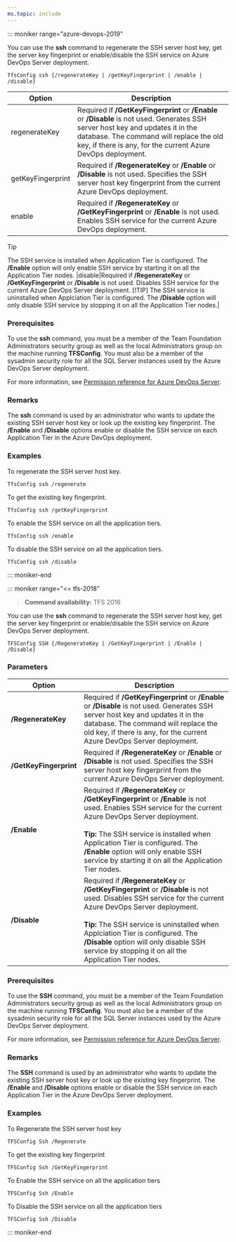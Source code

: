 ```yaml
---
ms.topic: include
---
```


::: moniker range="azure-devops-2019"

You can use the **ssh** command to regenerate the SSH server host key, get the server key fingerprint or enable/disable the SSH service on Azure DevOps Server deployment.

```
TfsConfig ssh {/regenerateKey | /getKeyFingerprint | /enable | /disable}
```

|Option|Description|
|---|---|
|regenerateKey|Required if <strong>/GetKeyFingerprint</strong> or <strong>/Enable</strong> or <strong>/Disable</strong> is not used. Generates SSH server host key and updates it in the database. The command will replace the old key, if there is any, for the current Azure DevOps deployment.|
|getKeyFingerprint|Required if <strong>/RegenerateKey</strong> or <strong>/Enable</strong> or <strong>/Disable</strong> is not used. Specifies the SSH server host key fingerprint from the current Azure DevOps deployment.|
|enable|Required if <strong>/RegenerateKey</strong> or <strong>/GetKeyFingerprint</strong> or <strong>/Enable</strong> is not used. Enables SSH service for the current Azure DevOps deployment.
> [!TIP]
> The SSH service is installed when Application Tier is configured. The <strong>/Enable</strong> option will only enable SSH service by starting it on all the Application Tier nodes.
|disable|Required if <strong>/RegenerateKey</strong> or <strong>/GetKeyFingerprint</strong> or <strong>/Disable</strong> is not used. Disables SSH service for the current Azure DevOps Server deployment.
> [!TIP]
> The SSH service is uninstalled when Applciation Tier is configured. The <strong>/Disable</strong> option will only disable SSH service by stopping it on all the Application Tier nodes.|

### Prerequisites

To use the **ssh** command, you must be a member of the Team Foundation Administrators security group as well as the local Administrators group on the machine running **TFSConfig**.
You must also be a member of the sysadmin security role for all the SQL Server instances used by the Azure DevOps Server deployment.

For more information, see [Permission reference for Azure DevOps Server](/azure/devops/security/permissions).

### Remarks

The **ssh** command is used by an administrator who wants to update the existing SSH server host key or look up the existing key fingerprint.
The **/Enable** and **/Disable** options enable or disable the SSH service on each Application Tier in the Azure DevOps deployment.

### Examples

To regenerate the SSH server host key.

```
TfsConfig ssh /regenerate
```

To get the existing key fingerprint.

```
TfsConfig ssh /getKeyFingerprint
```

To enable the SSH service on all the application tiers.

```
TfsConfig ssh /enable
```

To disable the SSH service on all the application tiers.

```
TfsConfig ssh /disable
```

::: moniker-end

::: moniker range="<= tfs-2018"

>**Command availability:** TFS 2016

You can use the **ssh** command to regenerate the SSH server host key, get the server key fingerprint or enable/disable the SSH service on Azure DevOps Server deployment.

    TFSConfig SSH {/RegenerateKey | /GetKeyFingerprint | /Enable | /Disable} 

### Parameters

<table>
    <thead>
        <tr>
            <th>Option</th>
            <th>Description</th>
        </tr>
    </thead>
    <tbody>
        <tr>
            <td><strong>/RegenerateKey</strong></td>
            <td>
                Required if <strong>/GetKeyFingerprint</strong> or <strong>/Enable</strong> or <strong>/Disable</strong> is not used.
                Generates SSH server host key and updates it in the database. The command will replace the old key, if there is any, for the current Azure DevOps Server deployment.<br/>            </td>
        </tr>
        <tr>
            <td><strong>/GetKeyFingerprint</strong></td>
            <td>
                Required if <strong>/RegenerateKey</strong> or <strong>/Enable</strong> or <strong>/Disable</strong> is not used.
                Specifies the SSH server host key fingerprint from the current Azure DevOps Server deployment. 
            </td>
        </tr>
        <tr>
            <td><strong>/Enable</strong></td>
            <td>
                Required if <strong>/RegenerateKey</strong> or <strong>/GetKeyFingerprint</strong> or <strong>/Enable</strong> is not used.
                Enables SSH service for the current Azure DevOps Server deployment.<br /><br />
                <strong>Tip:</strong> The SSH service is installed when Application Tier is configured. The <strong>/Enable</strong> option will only enable SSH service by starting it on all the Application Tier nodes. 
            </td>
        </tr>
        <tr>
            <td><strong>/Disable</strong></td>
            <td>
                Required if <strong>/RegenerateKey</strong> or <strong>/GetKeyFingerprint</strong> or <strong>/Disable</strong> is not used.
                Disables SSH service for the current Azure DevOps Server deployment.<br /><br />
                <strong>Tip:</strong> The SSH service is uninstalled when Applciation Tier is configured. The <strong>/Disable</strong> option will only disable SSH service by stopping it on all the Application Tier nodes.
            </td>
        </tr>
    </tbody>
</table>

### Prerequisites

To use the **SSH** command, you must be a member of the Team Foundation Administrators security group as well as the local Administrators group on the machine running **TFSConfig**. 
You must also be a member of the sysadmin security role for all the SQL Server instances used by the Azure DevOps Server deployment. 

For more information, see [Permission reference for Azure DevOps Server](/azure/devops/security/permissions).

### Remarks

The **SSH** command is used by an administrator who wants to update the existing SSH server host key or look up the existing key fingerprint. 
The **/Enable** and **/Disable** options enable or disable the SSH service on each Application Tier in the Azure DevOps Server deployment.

### Examples

To Regenerate the SSH server host key

    TFSConfig Ssh /Regenerate

To get the existing key fingerprint

    TFSConfig Ssh /GetKeyFingerprint

To Enable the SSH service on all the application tiers

    TFSConfig Ssh /Enable

To Disable the SSH service on all the application tiers

    TFSConfig Ssh /Disable

::: moniker-end